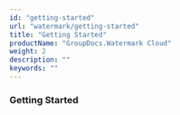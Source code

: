 ```yaml
---
id: "getting-started"
url: "watermark/getting-started"
title: "Getting Started"
productName: "GroupDocs.Watermark Cloud"
weight: 2
description: ""
keywords: ""
---
```


### Getting Started ###



